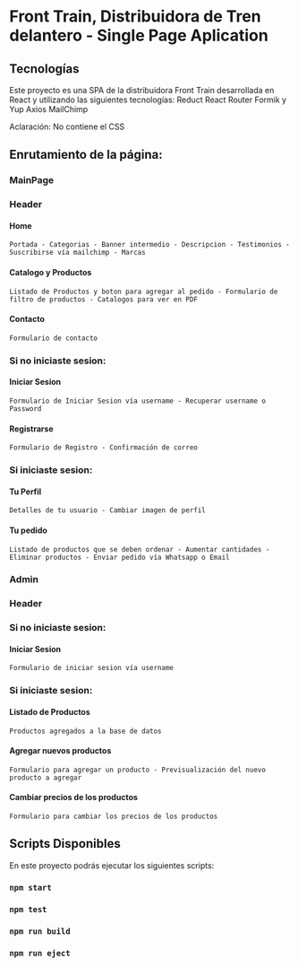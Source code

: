 # Front Train, Distribuidora de Tren delantero - Single Page Aplication

## Tecnologías
Este proyecto es una SPA de la distribuidora Front Train desarrollada en React y utilizando las siguientes tecnologías: 
    Reduct
    React Router
    Formik y Yup
    Axios
    MailChimp

Aclaración: No contiene el CSS

## Enrutamiento de la página:

### MainPage
### Header
#### Home
    Portada - Categorias - Banner intermedio - Descripcion - Testimonios - Suscribirse vía mailchimp - Marcas
#### Catalogo y Productos
    Listado de Productos y boton para agregar al pedido - Formulario de filtro de productos - Catalogos para ver en PDF
#### Contacto
    Formulario de contacto
### Si no iniciaste sesion:
#### Iniciar Sesion
    Formulario de Iniciar Sesion vía username - Recuperar username o Password
#### Registrarse
    Formulario de Registro - Confirmación de correo
### Si iniciaste sesion:
#### Tu Perfil
    Detalles de tu usuario - Cambiar imagen de perfil
#### Tu pedido
    Listado de productos que se deben ordenar - Aumentar cantidades - Eliminar productos - Enviar pedido vía Whatsapp o Email

### Admin
### Header
### Si no iniciaste sesion:
#### Iniciar Sesion
    Formulario de iniciar sesion vía username
### Si iniciaste sesion:
#### Listado de Productos
    Productos agregados a la base de datos
#### Agregar nuevos productos
    Formulario para agregar un producto - Previsualización del nuevo producto a agregar
#### Cambiar precios de los productos
    Formulario para cambiar los precios de los productos



## Scripts Disponibles
En este proyecto podrás ejecutar los siguientes scripts: 
### `npm start`
### `npm test`
### `npm run build`
### `npm run eject`


